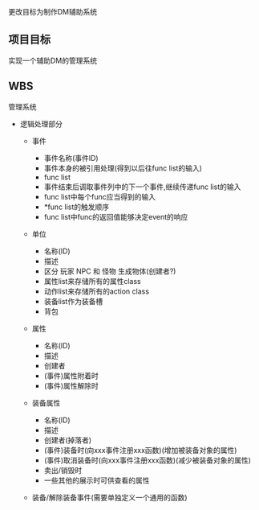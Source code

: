 更改目标为制作DM辅助系统


## 项目目标

实现一个辅助DM的管理系统

## WBS

管理系统

- 逻辑处理部分    
    - 事件
        - 事件名称(事件ID)
        - 事件本身的被引用处理(得到以后往func list的输入)
        - func list
        - 事件结束后调取事件列中的下一个事件,继续传递func list的输入
        - func list中每个func应当得到的输入
        - \*func list的触发顺序
        - func list中func的返回值能够决定event的响应

    - 单位
        - 名称(ID)
        - 描述
        - 区分 玩家 NPC 和 怪物 生成物体(创建者?)
        - 属性list来存储所有的属性class
        - 动作list来存储所有的action class
        - 装备list作为装备槽
        - 背包
    - 属性
        - 名称(ID)
        - 描述
        - 创建者
        - (事件)属性附着时
        - (事件)属性解除时
    - 装备属性
        - 名称(ID)
        - 描述
        - 创建者(掉落者)
        - (事件)装备时(向xxx事件注册xxx函数)(增加被装备对象的属性)
        - (事件)取消装备时(向xxx事件注册xxx函数)(减少被装备对象的属性)
        - 卖出/销毁时
        - 一些其他的展示时可供查看的属性
    - 装备/解除装备事件(需要单独定义一个通用的函数)
    